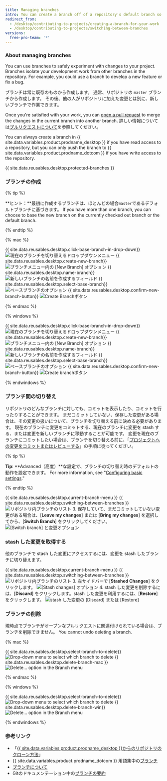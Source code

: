 ```yaml
---
title: Managing branches
intro: You can create a branch off of a repository's default branch so you can safely experiment with changes.
redirect_from:
  - /desktop/contributing-to-projects/creating-a-branch-for-your-work
  - /desktop/contributing-to-projects/switching-between-branches
versions:
  free-pro-team: '*'
---
```


### About managing branches
You can use branches to safely experiment with changes to your project. Branches isolate your development work from other branches in the repository. For example, you could use a branch to develop a new feature or fix a bug.

ブランチは常に既存のものから作成します。 通常、リポジトリの `master` ブランチから作成します。 その後、他の人がリポジトリに加えた変更とは別に、新しいブランチで作業できます。

Once you're satisfied with your work, you can [open a pull request](/desktop/contributing-to-projects/creating-an-issue-or-pull-request) to merge the changes in the current branch into another branch. 詳しい情報については[プルリクエストについて](/articles/about-pull-requests)を参照してください。

You can always create a branch in {{ site.data.variables.product.prodname_desktop }} if you have read access to a repository, but you can only push the branch to {{ site.data.variables.product.prodname_dotcom }} if you have write access to the repository.

{{ site.data.reusables.desktop.protected-branches }}

### ブランチの作成

{% tip %}

**ヒント：**最初に作成するブランチは、ほとんどの場合`master`であるデフォルトブランチに基づきます。 If you have more than one branch, you can choose to base the new branch on the currently checked out branch or the default branch.

{% endtip %}

{% mac %}

{{ site.data.reusables.desktop.click-base-branch-in-drop-down}}
  ![現在のブランチを切り替えるドロップダウンメニュー](/assets/images/help/desktop/click-branch-in-drop-down-mac.png)
{{ site.data.reusables.desktop.create-new-branch}}
  ![ブランチメニュー内の [New Branch] オプション](/assets/images/help/desktop/new-branch-button-mac.png)
{{ site.data.reusables.desktop.name-branch}}
  ![新しいブランチの名前を作成するフィールド](/assets/images/help/desktop/create-branch-name-mac.png)
{{ site.data.reusables.desktop.select-base-branch}}
  ![ベースブランチのオプション](/assets/images/help/desktop/create-branch-choose-branch-mac.png)
{{ site.data.reusables.desktop.confirm-new-branch-button}}
  ![Create Branchボタン](/assets/images/help/desktop/create-branch-button-mac.png)

{% endmac %}

{% windows %}

{{ site.data.reusables.desktop.click-base-branch-in-drop-down}}
  ![現在のブランチを切り替えるドロップダウンメニュー](/assets/images/help/desktop/click-branch-in-drop-down-win.png)
{{ site.data.reusables.desktop.create-new-branch}}
  ![ブランチメニュー内の [New Branch] オプション](/assets/images/help/desktop/new-branch-button-win.png)
{{ site.data.reusables.desktop.name-branch}}
  ![新しいブランチの名前を作成するフィールド](/assets/images/help/desktop/create-branch-name-win.png)
{{ site.data.reusables.desktop.select-base-branch}}
  ![ベースブランチのオプション](/assets/images/help/desktop/create-branch-choose-branch-win.png)
{{ site.data.reusables.desktop.confirm-new-branch-button}}
  ![Create branchボタン](/assets/images/help/desktop/create-branch-button-win.png)

{% endwindows %}

### ブランチ間の切り替え
リポジトリのどんなブランチに対しても、コミットを表示したり、コミットを行ったりすることができます。 まだコミットしていない、保存した変更がある場合は、その変更の扱いについて、ブランチを切り替える前に決める必要があります。 現在のブランチに変更をコミットする、現在のブランチに変更を stash する、または変更を新しいブランチに移動することが可能です。 変更を現在のブランチにコミットしたい場合は、ブランチを切り替える前に、「[プロジェクトへの変更をコミットまたはレビューする](/desktop/contributing-to-projects/committing-and-reviewing-changes-to-your-project)」の手順に従ってください。

{% tip %}

**Tip**: **Advanced（高度）**な設定で、ブランチの切り替え時のデフォルトの動作を設定できます。 For more information, see "[Configuring basic settings](/desktop/getting-started-with-github-desktop/configuring-basic-settings)."

{% endtip %}

{{ site.data.reusables.desktop.current-branch-menu }}
{{ site.data.reusables.desktop.switching-between-branches }}
  ![リポジトリ内ブランチのリスト](/assets/images/help/desktop/click-branch-in-drop-down-mac.png)
3. 保存していて、まだコミットしていない変更がある場合は、[**Leave my changes**] または [**Bring my changes**] を選択してから、[**Switch Branch**] をクリックしてください。 ![[Switch branch] と変更オプション](/assets/images/help/desktop/stash-changes-options.png)

### stash した変更を取得する
他のブランチで stash した変更にアクセスするには、変更を stash したブランチに切り替えます。

{{ site.data.reusables.desktop.current-branch-menu }}
{{ site.data.reusables.desktop.switching-between-branches }}
  ![リポジトリ内ブランチのリスト](/assets/images/help/desktop/click-branch-in-drop-down-mac.png)
3. 左サイドバーで [**Stashed Changes**] をクリックします。 ![[Stash changes] オプション](/assets/images/help/desktop/stashed-changes.png)
4. stash した変更を削除するには、[**Discard**] をクリックします。stash した変更を利用するには、[**Restore**] をクリックします。 ![stash した変更の [Discard] または [Restore]](/assets/images/help/desktop/discard-restore-stash-buttons.png)

### ブランチの削除

現時点でブランチがオープンなプルリクエストに関連付けられている場合は、ブランチを削除できません。 You cannot undo deleting a branch.

{% mac %}

{{ site.data.reusables.desktop.select-branch-to-delete}}
  ![Drop-down menu to select which branch to delete](/assets/images/help/desktop/select-branch-to-delete.png)
{{ site.data.reusables.desktop.delete-branch-mac }}
  ![Delete... option in the Branch menu](/assets/images/help/desktop/delete-branch-mac.png)

{% endmac %}

{% windows %}

{{ site.data.reusables.desktop.select-branch-to-delete}}
  ![Drop-down menu to select which branch to delete](/assets/images/help/desktop/select-branch-to-delete.png)
{{ site.data.reusables.desktop.delete-branch-win}}
  ![Delete... option in the Branch menu](/assets/images/help/desktop/delete-branch-win.png)

{% endwindows %}

### 参考リンク

- 「[{{ site.data.variables.product.prodname_desktop }}からのリポジトリのクローン方法](/desktop/guides/contributing-to-projects/cloning-a-repository-from-github-to-github-desktop)」
- {{ site.data.variables.product.prodname_dotcom }} 用語集中の[ブランチ](/articles/github-glossary/#branch)
- [ブランチについて](/articles/about-branches)
- Gitのドキュメンテーション中の[ブランチの要約](https://git-scm.com/book/en/v2/Git-Branching-Branches-in-a-Nutshell)
